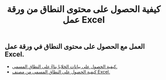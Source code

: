 ﻿---
title: كيفية الحصول على محتوى النطاق من ورقة عمل Excel
second_title: Aspose.Cells Cloud Documen
linktitle: جي
type: docs
url: /ar/ranges/get/
keywords: How to get range content from an Excel worksheet
description: Aspose.Cells Cloud REST API يدعم الحصول على محتوى النطاق من ورقة عمل Excel. يدعم SDK أنواع لغات التطوير. وهي تشمل Android وC# وGo وJava وNodeJS وPerl وPHP وPython وRuby وswift.
weight: 20
---
## العمل مع الحصول على محتوى النطاق في ورقة عمل Excel.


- [كيفية الحصول على بيانات الخلايا بناءً على النطاق المسمى.](/cells/ar/ranges/get/values/) 
- [كيفية الحصول على النطاق المسمى من مصنف Excel.](/cells/ar/ranges/get/name/) 


